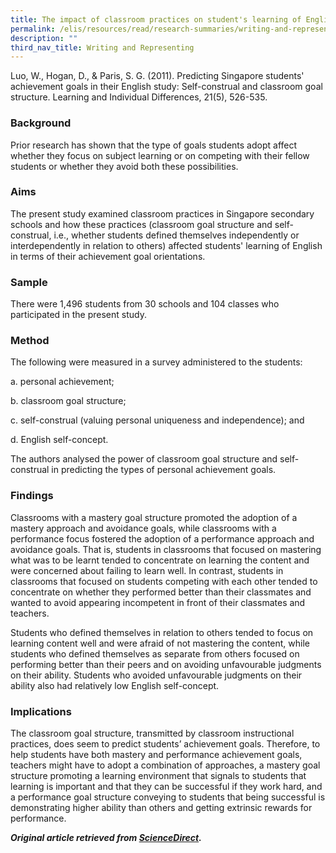 ```yaml
---
title: The impact of classroom practices on student's learning of English
permalink: /elis/resources/read/research-summaries/writing-and-representing/the-impact-of-classroom-practices/
description: ""
third_nav_title: Writing and Representing
---
```

Luo, W., Hogan, D., & Paris, S. G. (2011). Predicting Singapore students' achievement goals in their English study: Self-construal and classroom goal structure. Learning and Individual Differences, 21(5), 526-535.

### Background

Prior research has shown that the type of goals students adopt affect whether they focus on subject learning or on competing with their fellow students or whether they avoid both these possibilities.

### Aims

The present study examined classroom practices in Singapore secondary schools and how these practices (classroom goal structure and self-construal, i.e., whether students defined themselves independently or interdependently in relation to others) affected students' learning of English in terms of their achievement goal orientations.

### Sample

There were 1,496 students from 30 schools and 104 classes who participated in the present study.

### Method

The following were measured in a survey administered to the students:

a. personal achievement;

b. classroom goal structure;

c. self-construal (valuing personal uniqueness and independence); and

d. English self-concept.

The authors analysed the power of classroom goal structure and self-construal in predicting the types of personal achievement goals.

### Findings

Classrooms with a mastery goal structure promoted the adoption of a mastery approach and avoidance goals, while classrooms with a performance focus fostered the adoption of a performance approach and avoidance goals. That is, students in classrooms that focused on mastering what was to be learnt tended to concentrate on learning the content and were concerned about failing to learn well. In contrast, students in classrooms that focused on students competing with each other tended to concentrate on whether they performed better than their classmates and wanted to avoid appearing incompetent in front of their classmates and teachers.

Students who defined themselves in relation to others tended to focus on learning content well and were afraid of not mastering the content, while students who defined themselves as separate from others focused on performing better than their peers and on avoiding unfavourable judgments on their ability. Students who avoided unfavourable judgments on their ability also had relatively low English self-concept.

### Implications

The classroom goal structure, transmitted by classroom instructional practices, does seem to predict students’ achievement goals. Therefore, to help students have both mastery and performance achievement goals, teachers might have to adopt a combination of approaches, a mastery goal structure promoting a learning environment that signals to students that learning is important and that they can be successful if they work hard, and a performance goal structure conveying to students that being successful is demonstrating higher ability than others and getting extrinsic rewards for performance.

**_Original article retrieved from [ScienceDirect](http://www.sciencedirect.com/science/article/pii/S1041608011000793)._**